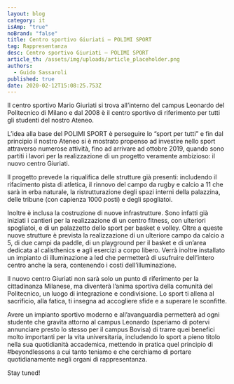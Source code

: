 ```yaml
---
layout: blog
category: it
isAmp: "true"
noBrand: "false"
title: Centro sportivo Giuriati – POLIMI SPORT
tag: Rappresentanza
desc: Centro sportivo Giuriati – POLIMI SPORT
article_th: /assets/img/uploads/article_placeholder.png
authors:
  - Guido Sassaroli
published: true
date: 2020-02-12T15:08:25.753Z
---
```

Il centro sportivo Mario Giuriati si trova all’interno del campus Leonardo del Politecnico di Milano e dal 2008 è il centro sportivo di riferimento per tutti gli studenti del nostro Ateneo.

L’idea alla base del POLIMI SPORT è perseguire lo “sport per tutti” e fin dal principio il nostro Ateneo si è mostrato propenso ad investire nello sport attraverso numerose attività, fino ad arrivare ad ottobre 2019, quando sono partiti i lavori per la realizzazione di un progetto veramente ambizioso: il nuovo centro Giuriati.

Il progetto prevede la riqualifica delle strutture già presenti: includendo il rifacimento pista di atletica, il rinnovo del campo da rugby e calcio a 11 che sarà in erba naturale, la ristrutturazione degli spazi interni della palazzina, delle tribune (con capienza 1000 posti) e degli spogliatoi.

Inoltre è inclusa la costruzione di nuove infrastrutture. Sono infatti già iniziati i cantieri per la realizzazione di un centro fitness, con ulteriori spogliatoi, e di un palazzetto dello sport per basket e volley.
Oltre a queste nuove strutture è prevista la realizzazione di un ulteriore campo da calcio a 5, di due campi da paddle, di un playground per il basket e di un’area dedicata al calisthenics e agli esercizi a corpo libero.
Verrà inoltre installato un impianto di illuminazione a led che permetterà di usufruire dell’intero centro anche la sera, contenendo i costi dell’illuminazione.

Il nuovo centro Giuriati non sarà solo un punto di riferimento per la cittadinanza Milanese, ma diventerà l’anima sportiva della comunità del Politecnico, un luogo di integrazione e condivisione.
Lo sport ti allena al sacrificio, alla fatica, ti insegna ad accogliere sfide e a superare le sconfitte.

Avere un impianto sportivo moderno e all’avanguardia permetterà ad ogni studente che gravita attorno al campus Leonardo (speriamo di potervi annunciare presto lo stesso per il campus Bovisa) di trarre quei benefici molto importanti per la vita universitaria, includendo lo sport a pieno titolo nella sua quotidianità accademica, mettendo in pratica quel principio di #beyondlessons a cui tanto teniamo e che cerchiamo di portare quotidianamente negli organi di rappresentanza.

Stay tuned!